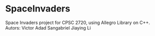 # SpaceInvaders
Space Invaders project for CPSC 2720, using Allegro Library on C++.
Autors:
Victor Adad Sangabriel
Jiaying Li
